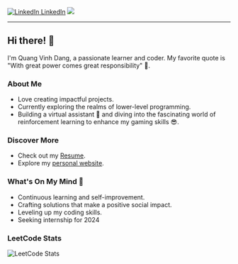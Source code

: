 [![LinkedIn](https://i.stack.imgur.com/gVE0j.png) LinkedIn](https://www.linkedin.com/in/quang-vinh-dang-788ab0194/)
![](https://komarev.com/ghpvc/?username=qvd808&label=PROFILE+VIEWS)

---

## Hi there! 👋

I'm Quang Vinh Dang, a passionate learner and coder. My favorite quote is "With great power comes great responsibility" 😤.

### About Me

- Love creating impactful projects.
- Currently exploring the realms of lower-level programming.
- Building a virtual assistant 🤖 and diving into the fascinating world of reinforcement learning to enhance my gaming skills 😎.

### Discover More

- Check out my [Resume](https://drive.google.com/drive/u/2/home).
- Explore my [personal website](https://qvd808.github.io/portfolio/).

### What's On My Mind 🤔

- Continuous learning and self-improvement.
- Crafting solutions that make a positive social impact.
- Leveling up my coding skills.
- Seeking internship for 2024

### LeetCode Stats

![LeetCode Stats](https://leetcard.jacoblin.cool/qvd808)

<!---
qvd808/qvd808 is a ✨ special ✨ repository because its `README.md` (this file) appears on your GitHub profile.
You can click the Preview link to take a look at your changes.
--->
